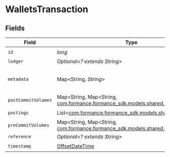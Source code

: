 # WalletsTransaction


## Fields

| Field                                                                                                                   | Type                                                                                                                    | Required                                                                                                                | Description                                                                                                             | Example                                                                                                                 |
| ----------------------------------------------------------------------------------------------------------------------- | ----------------------------------------------------------------------------------------------------------------------- | ----------------------------------------------------------------------------------------------------------------------- | ----------------------------------------------------------------------------------------------------------------------- | ----------------------------------------------------------------------------------------------------------------------- |
| `id`                                                                                                                    | *long*                                                                                                                  | :heavy_check_mark:                                                                                                      | N/A                                                                                                                     |                                                                                                                         |
| `ledger`                                                                                                                | *Optional<? extends String>*                                                                                            | :heavy_minus_sign:                                                                                                      | N/A                                                                                                                     |                                                                                                                         |
| `metadata`                                                                                                              | Map<String, *String*>                                                                                                   | :heavy_check_mark:                                                                                                      | Metadata associated with the wallet.                                                                                    |                                                                                                                         |
| `postCommitVolumes`                                                                                                     | Map<String, Map<String, [com.formance.formance_sdk.models.shared.WalletsVolume](../../models/shared/WalletsVolume.md)>> | :heavy_minus_sign:                                                                                                      | N/A                                                                                                                     |                                                                                                                         |
| `postings`                                                                                                              | List<[com.formance.formance_sdk.models.shared.Posting](../../models/shared/Posting.md)>                                 | :heavy_check_mark:                                                                                                      | N/A                                                                                                                     |                                                                                                                         |
| `preCommitVolumes`                                                                                                      | Map<String, Map<String, [com.formance.formance_sdk.models.shared.WalletsVolume](../../models/shared/WalletsVolume.md)>> | :heavy_minus_sign:                                                                                                      | N/A                                                                                                                     |                                                                                                                         |
| `reference`                                                                                                             | *Optional<? extends String>*                                                                                            | :heavy_minus_sign:                                                                                                      | N/A                                                                                                                     | ref:001                                                                                                                 |
| `timestamp`                                                                                                             | [OffsetDateTime](https://docs.oracle.com/javase/8/docs/api/java/time/OffsetDateTime.html)                               | :heavy_check_mark:                                                                                                      | N/A                                                                                                                     |                                                                                                                         |